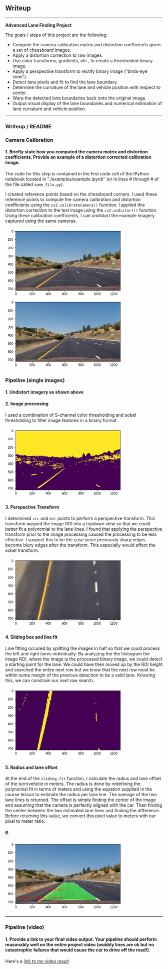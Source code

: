 ## Writeup 

---

**Advanced Lane Finding Project**

The goals / steps of this project are the following:

* Compute the camera calibration matrix and distortion coefficients given a set of chessboard images.
* Apply a distortion correction to raw images.
* Use color transforms, gradients, etc., to create a thresholded binary image.
* Apply a perspective transform to rectify binary image ("birds-eye view").
* Detect lane pixels and fit to find the lane boundary.
* Determine the curvature of the lane and vehicle position with respect to center.
* Warp the detected lane boundaries back onto the original image.
* Output visual display of the lane boundaries and numerical estimation of lane curvature and vehicle position.


---

### Writeup / README

### Camera Calibration

#### 1. Briefly state how you computed the camera matrix and distortion coefficients. Provide an example of a distortion corrected calibration image.

The code for this step is contained in the first code cell of the IPython notebook located in "./examples/example.ipynb" (or in lines # through # of the file called `some_file.py`).  

I created reference points based on the  chessboard corners. I used these reference points to compute the camera calibration and distortion coefficients using the `cv2.calibrateCamera()` function.  I applied this distortion correction to the test image using the `cv2.undistort()` function. Using these calibration coefficients, I can undistort the example imagery captured using the same cameras.

![distorted](https://github.com/WarrenGreen/CarND-Advanced-Lane-Lines/blob/master/output_images/distorted.png)
![undistorted](https://github.com/WarrenGreen/CarND-Advanced-Lane-Lines/blob/master/output_images/undistorted.png)

### Pipeline (single images)

#### 1. Undistort imagery as shown above

#### 2. Image processing

I used a combination of S-channel color thresholding and sobel thresholding to filter image features in a binary format.

![processed](output_images/processed.png)

#### 3. Perspective Transform

I determined `src` and `dst` points to perform a perspective transform. This transform warped the image ROI into a topdown view so that we could better fit a polynomial to the lane lines. I found that applying the perspective transform prior to the image processing caused the processing to be less effective. I suspect this to be the case since previously sharp edges become blury edges after the transform. This especially would effect the sobel transform.

![topdown](output_images/topdown.png)

#### 4. Sliding box and line fit

Line fitting occured by splitting the images in half so that we could process the left and right lanes individually. By analyzing the the histogram the image ROI, where the image is the processed binary image, we could detect a starting point for the lane. We could have then moved up by the ROI height and searched the entire next row but we know that the next row must be within some margin of the previous detection to be a valid lane. Knowing this, we can constrain our next row search. 

![top_down_processed](output_images/top_down_processed.png)


#### 5. Radius and lane offset

At the end of the `sliding_fit` function, I calculate the radius and lane offset of the turn/vehicle in meters. The radius is done by redefining the polynomial fit in terms of meters and using the equation supplied in the course lesson to estimate the radius per lane line. The average of the two lane lines is returned. The offset is simply finding the center of the image and assuming that the camera is perfectly aligned with the car. Then finding the center between the two estimated lane lines and finding the difference. Before returning this value, we convert this pixel value to meters with our pixel to meter ratio.


#### 6.



![final](output_images/final.png)

---

### Pipeline (video)

#### 1. Provide a link to your final video output.  Your pipeline should perform reasonably well on the entire project video (wobbly lines are ok but no catastrophic failures that would cause the car to drive off the road!).

Here's a [link to my video result]('./project_video_solved.avi')

